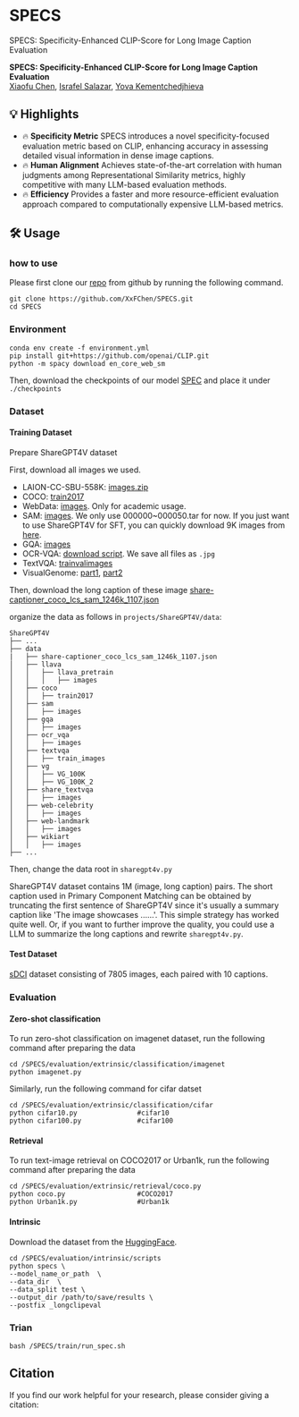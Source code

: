 # SPECS
SPECS: Specificity-Enhanced CLIP-Score for Long Image Caption Evaluation

**SPECS: Specificity-Enhanced CLIP-Score for Long Image Caption Evaluation**\
[Xiaofu Chen](https://xxfchen.github.io/XiaofuChen/), [Israfel Salazar](https://israfelsr.github.io/), [Yova Kementchedjhieva](https://yovakem.github.io/)

## 💡 Highlights
- 🔥 **Specificity Metric** SPECS introduces a novel specificity-focused evaluation metric based on CLIP, enhancing accuracy in assessing detailed visual information in dense image captions.
- 🔥 **Human Alignment** Achieves state-of-the-art correlation with human judgments among Representational Similarity metrics, highly competitive with many LLM-based evaluation methods.
- 🔥 **Efficiency** Provides a faster and more resource-efficient evaluation approach compared to computationally expensive LLM-based metrics.


<!-- ## 📜 News
🚀 [2024/7/3] Our paper has been accepted by ***ECCV2024***.

🚀 [2024/7/3] We release the code of using Long-CLIP in ***SDXL***. For detailed information, you may refer to `SDXL/SDXL.md`.

🚀 [2024/5/21] We update the paper and checkpoints after fixing the bug in DDP and add results in Urban-1k. Special thanks to @MajorDavidZhang for finding and refining this bug in DDP! Now the fine-tuning only takes ***0.5*** hours on *8 GPUs*!

🚀 [2024/5/21] Urban-1k: a scaling-up version of Urban-200 dataset in the paper has been released at this [page](https://huggingface.co/datasets/BeichenZhang/Urban1k).

🚀 [2024/4/1] The training code is released!

🚀 [2024/3/25] The Inference code and models ([LongCLIP-B](https://huggingface.co/BeichenZhang/LongCLIP-B) and [LongCLIP-L](https://huggingface.co/BeichenZhang/LongCLIP-L)) are released!

🚀 [2024/3/25] The [paper](https://arxiv.org/abs/2403.15378) is released! -->




## 🛠️ Usage




### how to use

Please first clone our [repo](https://github.com/XxFChen/SPECS.git) from github by running the following command.

```shell
git clone https://github.com/XxFChen/SPECS.git
cd SPECS
```

### Environment

```shell
conda env create -f environment.yml
pip install git+https://github.com/openai/CLIP.git
python -m spacy download en_core_web_sm
```

Then, download the checkpoints of our model [SPEC](https://huggingface.co/Xiaohud/SPECS) and place it under `./checkpoints`

### Dataset
#### Training Dataset

Prepare ShareGPT4V dataset

First, download all images we used.
- LAION-CC-SBU-558K: [images.zip](https://huggingface.co/datasets/liuhaotian/LLaVA-Pretrain/blob/main/images.zip)
- COCO: [train2017](http://images.cocodataset.org/zips/train2017.zip)
- WebData: [images](https://drive.google.com/drive/folders/1tCUQ-sq6vdshZVkF0ZeF3K4eztkXJgax?usp=sharing). Only for academic usage.
- SAM: [images](https://ai.meta.com/datasets/segment-anything-downloads/). We only use 000000~000050.tar for now. If you just want to use ShareGPT4V for SFT, you can quickly download 9K images from [here](https://drive.google.com/file/d/1dKumdOKSXtV7lIXdrG7jsIK_z2vZv2gs/view?usp=drive_link). 
- GQA: [images](https://downloads.cs.stanford.edu/nlp/data/gqa/images.zip)
- OCR-VQA: [download script](https://drive.google.com/drive/folders/1_GYPY5UkUy7HIcR0zq3ZCFgeZN7BAfm_?usp=sharing). We save all files as `.jpg`
- TextVQA: [trainvalimages](https://dl.fbaipublicfiles.com/textvqa/images/train_val_images.zip)
- VisualGenome: [part1](https://cs.stanford.edu/people/rak248/VG_100K_2/images.zip), [part2](https://cs.stanford.edu/people/rak248/VG_100K_2/images2.zip)

Then, download the long caption of these image [share-captioner_coco_lcs_sam_1246k_1107.json](https://huggingface.co/datasets/Lin-Chen/ShareGPT4V/blob/main/share-captioner_coco_lcs_sam_1246k_1107.json)


organize the data as follows in `projects/ShareGPT4V/data`:

```none
ShareGPT4V
├── ...
├── data
|   ├── share-captioner_coco_lcs_sam_1246k_1107.json
│   ├── llava
│   │   ├── llava_pretrain
│   │   │   ├── images
│   ├── coco
│   │   ├── train2017
│   ├── sam
│   │   ├── images
│   ├── gqa
│   │   ├── images
│   ├── ocr_vqa
│   │   ├── images
│   ├── textvqa
│   │   ├── train_images
│   ├── vg
│   │   ├── VG_100K
│   │   ├── VG_100K_2
│   ├── share_textvqa
│   │   ├── images
│   ├── web-celebrity
│   │   ├── images
│   ├── web-landmark
│   │   ├── images
│   ├── wikiart
│   │   ├── images
├── ...
```
Then, change the data root in `sharegpt4v.py`

ShareGPT4V dataset contains 1M (image, long caption) pairs. The short caption used in Primary Component Matching can be obtained by truncating the first sentence of ShareGPT4V since it's usually a summary caption like 'The image showcases ......'. This simple strategy has worked quite well. 
Or, if you want to further improve the quality, you could use a LLM to summarize the long captions and rewrite `sharegpt4v.py`.


#### Test Dataset

[sDCI](https://huggingface.co/Xiaohud/SPECS) dataset consisting of 7805 images, each paired with 10 captions.




### Evaluation
#### Zero-shot classification

To run zero-shot classification on imagenet dataset, run the following command after preparing the data
```shell
cd /SPECS/evaluation/extrinsic/classification/imagenet
python imagenet.py
```

Similarly, run the following command for cifar datset
```shell
cd /SPECS/evaluation/extrinsic/classification/cifar
python cifar10.py               #cifar10
python cifar100.py              #cifar100
```

#### Retrieval
To run text-image retrieval on COCO2017 or Urban1k, run the following command after preparing the data
```shell
cd /SPECS/evaluation/extrinsic/retrieval/coco.py
python coco.py                  #COCO2017
python Urban1k.py               #Urban1k
```
#### Intrinsic
Download the dataset from the [HuggingFace](https://huggingface.co/Xiaohud/SPECS/tree/main/test).
```shell
cd /SPECS/evaluation/intrinsic/scripts
python specs \
--model_name_or_path  \
--data_dir  \
--data_split test \
--output_dir /path/to/save/results \
--postfix _longclipeval            
```


### Trian

```shell
bash /SPECS/train/run_spec.sh
```

## Citation
If you find our work helpful for your research, please consider giving a citation:
```

```
